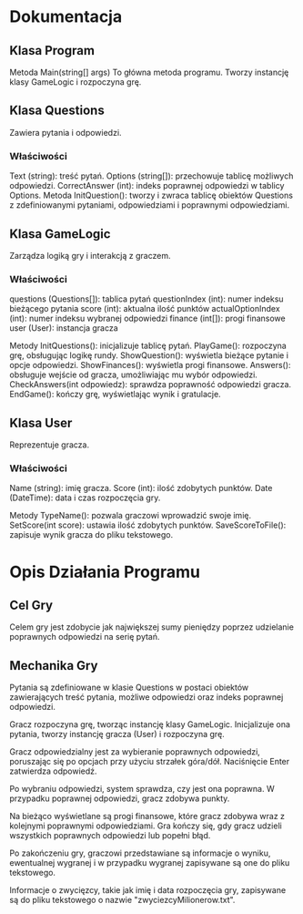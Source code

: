 # Dokumentacja
## Klasa Program
Metoda Main(string[] args)
To główna metoda programu. Tworzy instancję klasy GameLogic i rozpoczyna grę.

## Klasa Questions
Zawiera pytania i odpowiedzi.

### Właściwości
Text (string): treść pytań.
Options (string[]): przechowuje tablicę możliwych odpowiedzi.
CorrectAnswer (int): indeks poprawnej odpowiedzi w tablicy Options.
Metoda InitQuestion(): tworzy i zwraca tablicę obiektów Questions z zdefiniowanymi pytaniami, odpowiedziami i poprawnymi odpowiedziami.

## Klasa GameLogic
Zarządza logiką gry i interakcją z graczem.

### Właściwości
questions (Questions[]): tablica pytań
questionIndex (int): numer indeksu bieżącego pytania
score (int): aktualna ilość punktów 
actualOptionIndex (int): numer indeksu wybranej odpowiedzi
finance (int[]): progi finansowe
user (User): instancja gracza

Metody
InitQuestions(): inicjalizuje tablicę pytań.
PlayGame(): rozpoczyna grę, obsługując logikę rundy.
ShowQuestion(): wyświetla bieżące pytanie i opcje odpowiedzi.
ShowFinances(): wyświetla progi finansowe.
Answers(): obsługuje wejście od gracza, umożliwiając mu wybór odpowiedzi.
CheckAnswers(int odpowiedz): sprawdza poprawność odpowiedzi gracza.
EndGame(): kończy grę, wyświetlając wynik i gratulacje.
## Klasa User
Reprezentuje gracza.

### Właściwości
Name (string): imię gracza.
Score (int): ilość zdobytych punktów.
Date (DateTime): data i czas rozpoczęcia gry.

Metody
TypeName(): pozwala graczowi wprowadzić swoje imię.
SetScore(int score): ustawia ilość zdobytych punktów.
SaveScoreToFile(): zapisuje wynik gracza do pliku tekstowego.

# Opis Działania Programu
## Cel Gry
Celem gry jest zdobycie jak największej sumy pieniędzy poprzez udzielanie poprawnych odpowiedzi na serię pytań.

## Mechanika Gry
Pytania są zdefiniowane w klasie Questions w postaci obiektów zawierających treść pytania, możliwe odpowiedzi oraz indeks poprawnej odpowiedzi.

Gracz rozpoczyna grę, tworząc instancję klasy GameLogic. Inicjalizuje ona pytania, tworzy instancję gracza (User) i rozpoczyna grę.

Gracz odpowiedzialny jest za wybieranie poprawnych odpowiedzi, poruszając się po opcjach przy użyciu strzałek góra/dół. Naciśnięcie Enter zatwierdza odpowiedź.

Po wybraniu odpowiedzi, system sprawdza, czy jest ona poprawna. W przypadku poprawnej odpowiedzi, gracz zdobywa punkty.

Na bieżąco wyświetlane są progi finansowe, które gracz zdobywa wraz z kolejnymi poprawnymi odpowiedziami. Gra kończy się, gdy gracz udzieli wszystkich poprawnych odpowiedzi lub popełni błąd.

Po zakończeniu gry, graczowi przedstawiane są informacje o wyniku, ewentualnej wygranej i w przypadku wygranej zapisywane są one do pliku tekstowego.

Informacje o zwycięzcy, takie jak imię i data rozpoczęcia gry, zapisywane są do pliku tekstowego o nazwie "zwyciezcyMilionerow.txt".

